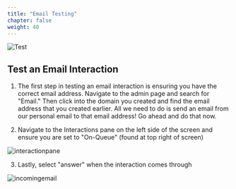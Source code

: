 ```yaml
---
title: "Email Testing"
chapter: false
weight: 40
---
```

![Test](/images/testingfinal.jpg)

## Test an Email Interaction

1. The first step in testing an email interaction is ensuring you have the correct email address. Navigate to the admin page and search for "Email." Then click into the domain you created and find the email address that you created earlier. All we need to do is send an email from our personal email to that email address! Go ahead and do that now.

2. Navigate to the Interactions pane on the left side of the screen and ensure you are set to "On-Queue" (found at top right of screen)

![interactionpane](/images/interactionpane.jpg)

3. Lastly, select "answer" when the interaction comes through

![incomingemail](/images/incomingemail.jpg)